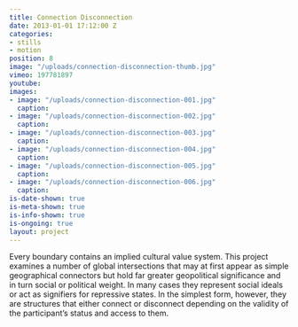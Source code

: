 ```yaml
---
title: Connection Disconnection
date: 2013-01-01 17:12:00 Z
categories:
- stills
- motion
position: 8
image: "/uploads/connection-disconnection-thumb.jpg"
vimeo: 197781897
youtube: 
images:
- image: "/uploads/connection-disconnection-001.jpg"
  caption: 
- image: "/uploads/connection-disconnection-002.jpg"
  caption: 
- image: "/uploads/connection-disconnection-003.jpg"
  caption: 
- image: "/uploads/connection-disconnection-004.jpg"
  caption: 
- image: "/uploads/connection-disconnection-005.jpg"
  caption: 
- image: "/uploads/connection-disconnection-006.jpg"
  caption: 
is-date-shown: true
is-meta-shown: true
is-info-shown: true
is-ongoing: true
layout: project
---
```


Every boundary contains an implied cultural value system. This project examines a number of global intersections that may at first appear as simple geographical connectors but hold far greater geopolitical significance and in turn social or political weight. In many cases they represent social ideals or act as signifiers for repressive states. In the simplest form, however, they are structures that either connect or disconnect depending on the validity of the participant’s status and access to them.